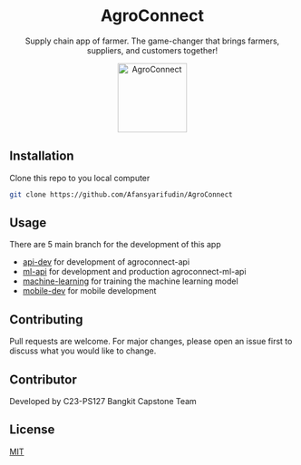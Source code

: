 <div align="center">

<!--lint ignore no-dead-urls-->

# AgroConnect 

Supply chain app of farmer. The game-changer that brings farmers, suppliers, and customers together!

<img width="122" src="https://github.com/Afansyarifudin/AgroConnect/assets/68774609/1de150f1-d48c-4101-9df1-e15ffc7803cb" alt="AgroConnect">  

</div>


## Installation

Clone this repo to you local computer

```bash
git clone https://github.com/Afansyarifudin/AgroConnect
```

## Usage

There are 5 main branch for the development of this app
- [api-dev](https://github.com/Afansyarifudin/AgroConnect/tree/api-dev) for development of agroconnect-api
- [ml-api](https://github.com/Afansyarifudin/AgroConnect/tree/ml-api) for development and production agroconnect-ml-api
- [machine-learning](https://github.com/Afansyarifudin/AgroConnect/tree/machine-learning) for training the machine learning model 
- [mobile-dev](https://github.com/Afansyarifudin/AgroConnect/tree/mobile-dev) for mobile development 

## Contributing

Pull requests are welcome. For major changes, please open an issue first
to discuss what you would like to change.

## Contributor 

Developed by C23-PS127 Bangkit Capstone Team

## License

[MIT](https://choosealicense.com/licenses/mit/)
